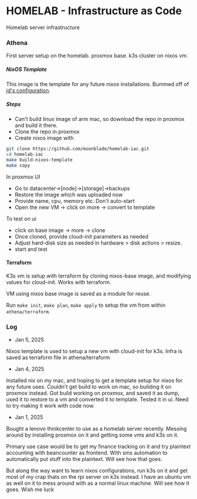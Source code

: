 # HOMELAB - Infrastructure as Code

Homelab server infrastructure

### Athena

First server setup on the homelab. proxmox base.
k3s cluster on nixos vm.

##### NixOS Template

This image is the template for any future nixos installations. Bummed off of [jd's configuration](https://github.com/kmjayadeep/homelab-iac/blob/main/nixos-images/nixos-base-image/README.md).

##### Steps

- Can't build linux image of arm mac, so download the repo in proxmox and build it there.
- Clone the repo in proxmox
- Create nixos image with 

```bash
git clone https://github.com/moonblade/homelab-iac.git
cd homelab-iac
make build-nixos-template
make copy
```

In proxmox UI

- Go to datacenter->[node]->[storage]->backups
- Restore the image which was uploaded now
- Provide name, cpu, memory etc. Don't auto-start
- Open the new VM -> click on more -> convert to template

To test on ui

- click on base image -> more -> clone
- Once cloned, provide cloud-init parameters as needed
- Adjust hard-disk size as needed in hardware > disk actions > resize.
- start and test

#### Terraform

K3s vm is setup with terraform by cloning nixos-base image, and modifying values for cloud-init.
Works with terraform.

VM using nixos base image is saved as a module for reuse.

Run `make init`, `make plan`, `make apply` to setup the vm from within `athena/terraform`.

### Log

- Jan 5, 2025

Nixos template is used to setup a new vm with cloud-init for k3s.
Infra is saved as terraform file in athena/terraform

- Jan 4, 2025

Installed nix on my mac, and hoping to get a template setup for nixos for any future uses.
Couldn't get build to work on mac, so building it on proxmox instead.
Got build working on proxmox, and saved it as dump, used it to restore to a vm and converted it to template. Tested it in ui.
Need to try making it work with code now.

- Jan 1, 2025

Bought a lenovo thinkcenter to use as a homelab server recently.
Messing around by installing proxmox on it and getting some vms and k3s on it.

Primary use case would be to get my finance tracking on it and try plaintext accounting with beancounter as frontend.
With sms automation to automatically put stuff into the plaintext. Will see how that goes.

But along the way want to learn nixos configurations, run k3s on it and get most of my crap thats on the rpi server on k3s instead.
I have an ubuntu vm as well on it to mess around with as a normal linux machine. Will see how it goes. Wish me luck
